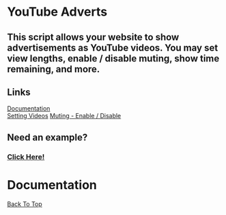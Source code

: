 # YouTube Adverts
## This script allows your website to show advertisements as YouTube videos. You may set view lengths, enable / disable muting, show time remaining, and more.
## Links
[Documentation](#documentation)<br/>
[Setting Videos](#setting-videos) [Muting - Enable / Disable](#muting)
## Need an example?
### [Click Here!](https://darkheart527.github.io/ytads/example)

# Documentation

[Back To Top](#youtube-adverts)
